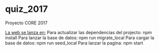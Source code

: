 # quiz_2017
Proyecto CORE 2017

[La web se lanza en:](http://localhost:3000)
Para actualizar las dependencias del projecto: npm install
Para lanzar la base de datos: npm run migrate_local
Para cargar la base de datos: npm run seed_local
Para lanzar la pagina: npm start

